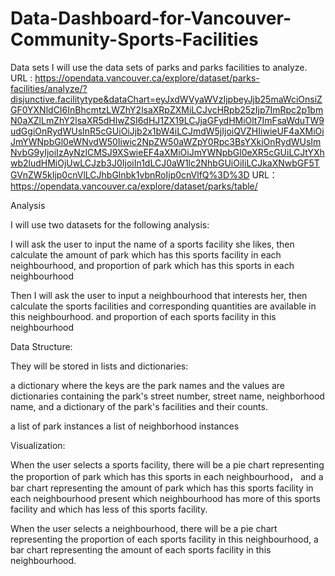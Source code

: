 # Data-Dashboard-for-Vancouver-Community-Sports-Facilities
Data sets
I will use the data sets of parks and parks facilities to analyze.
URL : https://opendata.vancouver.ca/explore/dataset/parks-facilities/analyze/?disjunctive.facilitytype&dataChart=eyJxdWVyaWVzIjpbeyJjb25maWciOnsiZGF0YXNldCI6InBhcmtzLWZhY2lsaXRpZXMiLCJvcHRpb25zIjp7ImRpc2p1bmN0aXZlLmZhY2lsaXR5dHlwZSI6dHJ1ZX19LCJjaGFydHMiOlt7ImFsaWduTW9udGgiOnRydWUsInR5cGUiOiJjb2x1bW4iLCJmdW5jIjoiQVZHIiwieUF4aXMiOiJmYWNpbGl0eWNvdW50Iiwic2NpZW50aWZpY0Rpc3BsYXkiOnRydWUsImNvbG9yIjoiIzAyNzlCMSJ9XSwieEF4aXMiOiJmYWNpbGl0eXR5cGUiLCJtYXhwb2ludHMiOjUwLCJzb3J0IjoiIn1dLCJ0aW1lc2NhbGUiOiIiLCJkaXNwbGF5TGVnZW5kIjp0cnVlLCJhbGlnbk1vbnRoIjp0cnVlfQ%3D%3D
URL：https://opendata.vancouver.ca/explore/dataset/parks/table/

Analysis

I will use two datasets for the following analysis:

I will ask the user to input the name of a sports facility she likes,
then calculate the amount of park which has this sports facility in each neighbourhood,
and proportion of park which has this sports in each neighbourhood


Then I will ask the user to input a neighbourhood that interests her,
then calculate the sports facilities and corresponding quantities are available in this neighbourhood.
and proportion of each sports facility in this neighbourhood

Data Structure:

They will be stored in lists and dictionaries:

a dictionary where the keys are the park names and the values are dictionaries containing the
park's street number, street name, neighborhood name, and a dictionary of the park's facilities and their counts.

a list of park instances
a list of neighborhood instances

Visualization:

When the user selects a sports facility,
there will be a pie chart representing the proportion of park which has this sports in each neighbourhood，
and a bar chart representing the amount of park which has this sports facility in each neighbourhood
present which neighbourhood has more of this sports facility and which has less of this sports facility.

When the user selects a neighbourhood,
there will be a pie chart representing the proportion of each sports facility in this neighbourhood,
a bar chart representing the amount of each sports facility in this neighbourhood.
